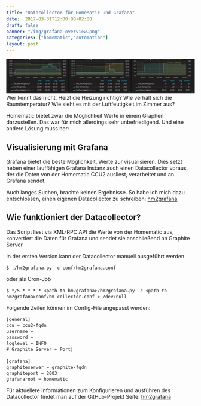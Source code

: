 ```yaml
---
title: "Datacollector für HomeMatic und Grafana"
date:  2017-03-31T12:00:00+02:00
draft: false
banner: "/img/grafana-overview.png"
categories: ["homematic","automation"]
layout: post
---
```

![Grafana Screenshot](/img/grafana-overview.png)
Wer kennt das nicht. Heizt die Heizung richtig? Wie verhält sich die Raumtemperatur? Wie sieht es mit der Luftfeutigkeit im Zimmer aus?

Homematic bietet zwar die Möglichkeit Werte in einem Graphen darzustellen. Das war für mich allerdings sehr unbefriedigend. Und eine andere Lösung muss her:

## Visualisierung mit Grafana
Grafana bietet die beste Möglichkeit, Werte zur visualisieren. Dies setzt neben einer lauffähigen Grafana Instanz auch einen Datacollector voraus, der die Daten von der Homematic CCU2 ausliest, verarbeitet und an Grafana sendet.

Auch langes Suchen, brachte keinen Ergebnisse. So habe ich mich dazu entschlossen, einen eigenen Datacollector zu schreiben: [hm2grafana]( https://github.com/fabian-born/hm2grafana "hm2grafana on GitHub")

## Wie funktioniert der Datacollector?
Das Script liest via XML-RPC API die Werte von der Homematic aus, konvertiert die Daten für Grafana und sendet sie anschließend an Graphite Server.

In der ersten Version kann der Datacollector manuell ausgeführt werden

	$ ./hm2grafana.py -c conf/hm2grafana.conf

oder als Cron-Job

	$ */5 * * * * <path-to-hm2grafana>/hm2grafana.py -c <path-to-hm2grafana>conf/hm-collector.conf > /dev/null

Folgende Zeilen können im Config-File angepasst werden:

	[general]
	ccu = ccu2-fqdn
	username =
	password =
	loglevel = INFO
	# Graphite Server + Port|

	[grafana]
	graphiteserver = graphite-fqdn
	graphiteport = 2003
	grafanaroot = homematic

Für aktuellere Informationen zum Konfigurieren und ausführen des Datacollector findet man auf der GitHub-Projekt Seite:  [hm2grafana]( https://github.com/fabian-born/hm2grafana "hm2grafana on gitlab")

